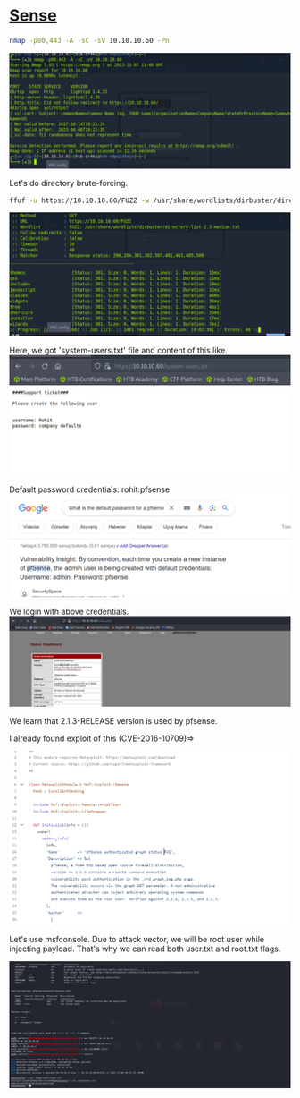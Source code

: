 # [Sense](https://app.hackthebox.com/machines/sense)

```bash
nmap -p80,443 -A -sC -sV 10.10.10.60 -Pn
```
![Alt text](img/image-1.png)


Let's do directory brute-forcing.
```bash
ffuf -u https://10.10.10.60/FUZZ -w /usr/share/wordlists/dirbuster/directory-list-2.3-medium.txt 
```

![Alt text](img/image-2.png)

Here, we got 'system-users.txt' file and content of this like.
![Alt text](img/image-3.png)


Default password credentials:  rohit:pfsense
![Alt text](img/image-4.png)


We login with above credentials.
![Alt text](img/image-5.png)


We learn that 2.1.3-RELEASE version is used by pfsense.

I already found exploit of this (CVE-2016-10709)=>

![Alt text](img/image-7.png)


Let's use msfconsole. Due to attack vector, we will be root user while injecting payload. That's why we can read both user.txt and root.txt flags.

![Alt text](img/image-8.png)
